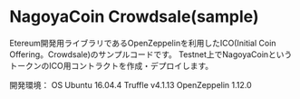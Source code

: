 # NagoyaCoin Crowdsale(sample)

Etereum開発用ライブラリであるOpenZeppelinを利用したICO(Initial Coin Offering。Crowdsale)のサンプルコードです。
Testnet上でNagoyaCoinというトークンのICO用コントラクトを作成・デプロイします。

開発環境：
OS Ubuntu 16.04.4
Truffle v4.1.13
OpenZeppelin 1.12.0
